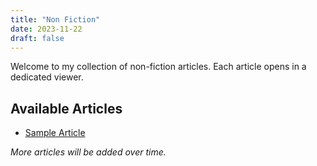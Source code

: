 ```yaml
---
title: "Non Fiction"
date: 2023-11-22
draft: false
---
```


Welcome to my collection of non-fiction articles. Each article opens in a dedicated viewer.

## Available Articles

- [Sample Article](/non-fiction/sample-article/)

*More articles will be added over time.*
